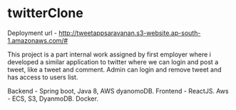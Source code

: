 # twitterClone

Deployment url - http://tweetappsaravanan.s3-website.ap-south-1.amazonaws.com/#

This project is a part internal work assigned by first employer where i developed a similar application to twitter where we can login and post a tweet, like a tweet and comment.
Admin can login and remove tweet and has access to users list.

Backend - Spring boot, Java 8, AWS dyanomoDB.
Frontend - ReactJS.
Aws - ECS, S3, DyanmoDB.
Docker.
